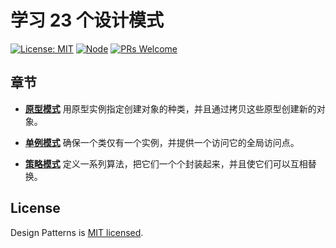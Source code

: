 # 学习 23 个设计模式

[![License: MIT](https://img.shields.io/badge/License-MIT-orange.svg)](https://opensource.org/licenses/MIT)
[![Node](https://img.shields.io/badge/node-%3E%3D8.0.0-blue.svg)](https://github.com/YanceyOfficial/design-patterns)
[![PRs Welcome](https://img.shields.io/badge/PRs-welcome-green.svg)](https://github.com/YanceyOfficial/design-patterns/pulls)

## 章节

- **[原型模式](https://github.com/YanceyOfficial/design-patterns/blob/master/markdown/Prototype.md)** 用原型实例指定创建对象的种类，并且通过拷贝这些原型创建新的对象。

- **[单例模式](https://github.com/YanceyOfficial/design-patterns/blob/master/markdown/Singleton.md)** 确保一个类仅有一个实例，并提供一个访问它的全局访问点。

- **[策略模式](https://github.com/YanceyOfficial/design-patterns/blob/master/markdown/Strategy.md)** 定义一系列算法，把它们一个个封装起来，并且使它们可以互相替换。

## License

Design Patterns is [MIT licensed](https://opensource.org/licenses/MIT).
